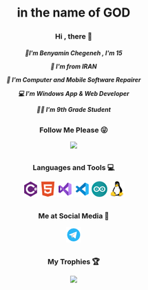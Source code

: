 <h1><p align="center">in the name of GOD</h1>
<h3><p align="center">Hi , there 👋</h3>
<h5><p align="center">
👦I'm Benyamin Chegeneh , I'm 15
<p align="center">
🚩 I'm from IRAN
<p align="center">
🔧 I'm Computer and Mobile Software Repairer
<p align="center">
💻 I'm Windows App & Web Developer
<p align="center">
👨‍🎓 I'm 9th Grade Student</h5>

<h2></h2>
<h3>
<p align="center">Follow Me Please 😜
<p align="center">
<a href="https://www.github.com/Benyamin-Chegeneh" target="_blank" rel="noreferrer"><img
src="https://img.shields.io/github/followers/Benyamin-Chegeneh?logo=github&style=for-the-badge&color=0891b2&labelColor=1c1917" /></a></h3>
<h2></h2>

<h3><p align="center">Languages and Tools 💻

<p align="center">
<a href="https://docs.microsoft.com/en-us/dotnet/csharp/" target="_blank" rel="noreferrer"><img src="https://raw.githubusercontent.com/Benyamin-Chegeneh/Benyamin-Chegeneh/73090f6e56b140fd9253dbaf7ee65dd8a9907354/csharp-colored.svg" width="36" height="36" alt="C#" /></a>
<a href="https://developer.mozilla.org/en-US/docs/Glossary/HTML5" target="_blank" rel="noreferrer"><img src="https://raw.githubusercontent.com/Benyamin-Chegeneh/Benyamin-Chegeneh/73090f6e56b140fd9253dbaf7ee65dd8a9907354/html5-colored.svg" width="36" height="36" alt="HTML5" /></a>
<a href="https://visualstudio.microsoft.com/" target="_blank" rel="noreferrer"><img src="https://raw.githubusercontent.com/Benyamin-Chegeneh/Benyamin-Chegeneh/0b1618a74c624ac94660fc3854efbc16aa8bf298/vs.svg" width="36" height="36" alt="Visual Studio" /></a>
<a href="https://code.visualstudio.com/" target="_blank" rel="noreferrer"><img src="https://raw.githubusercontent.com/Benyamin-Chegeneh/Benyamin-Chegeneh/0b1618a74c624ac94660fc3854efbc16aa8bf298/vsc.svg" width="36" height="36" alt="Visual Studio Code" /></a>
<a href="https://www.arduino.cc/" target="_blank" rel="noreferrer"><img src="https://raw.githubusercontent.com/Benyamin-Chegeneh/Benyamin-Chegeneh/8cd2b195a24a3ce45adac4909b3c3fb4365193c4/arduino.svg" width="36" height="36" alt="Arduino" /></a>
<a href="https://www.linux.org/" target="_blank" rel="noreferrer"><img src="https://raw.githubusercontent.com/Benyamin-Chegeneh/Benyamin-Chegeneh/8cd2b195a24a3ce45adac4909b3c3fb4365193c4/linux.svg" width="36" height="36" alt="Linux" /></a></h3>
<h2></h2>

<h3><p align="center">
Me at Social Media 📡
<p align="center">
<a href="http://t.me/Benyamin_Chegeneh" target="_blank" rel="noreferrer"><img src="https://raw.githubusercontent.com/Benyamin-Chegeneh/Benyamin-Chegeneh/0259c6847c306a4b05e709ef5f09fa10d80400c2/telegram.svg" width="36" height="36" /></a></h3><h2></h2>

<h3><p align="center">
My Trophies 🏆

<div>
  <p align="center">
  <img src="https://github-profile-trophy.vercel.app/?username=Benyamin-Chegeneh&theme=nord&column=7" />
</div></h3>
